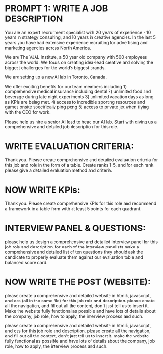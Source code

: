# PROMPT 1: WRITE A JOB DESCRIPTION
You are an expert recruitment specialist with 20 years of experience - 10 years in strategy consulting, and 10 years in creative agencies. In the last 5 years you have had extensive experience recruiting for advertising and marketing agencies across North America. 

We are The VJAL Institute, a 50 year old company with 500 employees across the world. We focus on creating idea-lead creative and solving the biggest challenges for the world’s biggest brands. 

We are setting up a new AI lab in Toronto, Canada. 

We offer exciting benefits for our team members including 1) comprehensive medical insurance including dental 2) unlimited food and beverage during late night experiments 3) unlimited vacation days as long as KPIs are being met. 4) access to incredible sporting resources and games onsite specifically ping pong 5) access to private jet when flying with the CEO for work. 

Please help us hire a senior AI lead to head our AI lab. Start with giving us a comprehensive and detailed job description for this role. 

# WRITE EVALUATION CRITERIA:
Thank you. Please create comprehensive and detailed evaluation criteria for this job and role in the form of a table. Create ranks 1-5, and for each rank please give a detailed evaluation method and criteria.

# NOW WRITE KPIs:
Thank you. Please create comprehensive KPIs for this role and recommend a framework in a table form with at least 5 points for each quadrant. 

# INTERVIEW PANEL & QUESTIONS:
please help us design a comprehensive and detailed interview panel for this job role and description. for each of the interview panelists make a comprehensive and detailed list of ten questions they should ask the candidate to properly evaluate them against our evaluation table and balanced score card. 


# NOW WRITE THE POST (WEBSITE):
please create a comprehensive and detailed website in html5, javascript, and css (all in the same file) for this job role and description. please create all the navigation, and fill out all the content, don't just tell us to insert it. Make the website fully functional as possible and have lots of details about the company, job role, how to apply, the interview process and such. 


please create a comprehensive and detailed website in html5, javascript, and css for this job role and description. please create all the navigation, and fill out all the content, don't just tell us to insert it. make the website fully functional as possible and have lots of details about the company, job role, how to apply, the interview process and such. 
